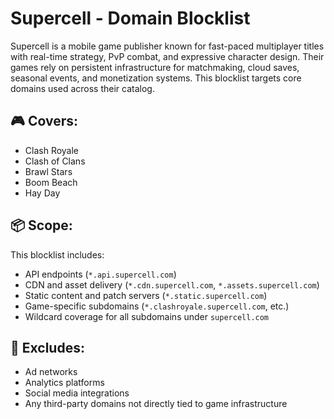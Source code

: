 # Supercell - Domain Blocklist

Supercell is a mobile game publisher known for fast-paced multiplayer titles with real-time strategy, PvP combat, and expressive character design. Their games rely on persistent infrastructure for matchmaking, cloud saves, seasonal events, and monetization systems. This blocklist targets core domains used across their catalog.

## 🎮 Covers:
- Clash Royale
- Clash of Clans
- Brawl Stars
- Boom Beach
- Hay Day

## 📦 Scope:
This blocklist includes:
- API endpoints (`*.api.supercell.com`)
- CDN and asset delivery (`*.cdn.supercell.com`, `*.assets.supercell.com`)
- Static content and patch servers (`*.static.supercell.com`)
- Game-specific subdomains (`*.clashroyale.supercell.com`, etc.)
- Wildcard coverage for all subdomains under `supercell.com`

## 🚫 Excludes:
- Ad networks
- Analytics platforms
- Social media integrations
- Any third-party domains not directly tied to game infrastructure
